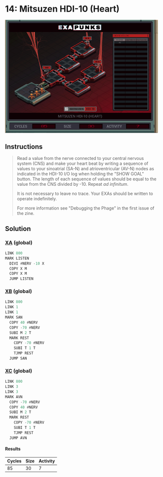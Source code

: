 # 14: Mitsuzen HDI-10 (Heart)

<div align="center"><img src="EXAPUNKS - Mitsuzen HDI-10 (85, 30, 7, 2024-06-23-16-39-48).gif" /></div>

## Instructions
> Read a value from the nerve connected to your central nervous system (CNS) and make your heart beat by writing a sequence of values to your sinoatrial (SA-N) and atrioventricular (AV-N) nodes as indicated in the HDI-10 I/O log when holding the "SHOW GOAL" button. The length of each sequence of values should be equal to the value from the CNS divided by -10. Repeat _ad infinitum_.
> 
> It is not necessary to leave no trace. Your EXAs should be written to operate indefinitely.
> 
> For more information see "Debugging the Phage" in the first issue of the zine.

## Solution

### [XA](XA.exa) (global)
```asm
LINK 800
MARK LISTEN
  DIVI #NERV -10 X
  COPY X M
  COPY X M
  JUMP LISTEN
```

### [XB](XB.exa) (global)
```asm
LINK 800
LINK 1
LINK 1
MARK SAN
  COPY 40 #NERV
  COPY -70 #NERV
  SUBI M 2 T
  MARK REST
    COPY -70 #NERV
    SUBI T 1 T
    TJMP REST
  JUMP SAN
```

### [XC](XC.exa) (global)
```asm
LINK 800
LINK 3
LINK 3
MARK AVN
  COPY -70 #NERV
  COPY 40 #NERV
  SUBI M 2 T
  MARK REST
    COPY -70 #NERV
    SUBI T 1 T
    TJMP REST
  JUMP AVN
```

#### Results
| Cycles | Size | Activity |
|--------|------|----------|
| 85     | 30   | 7        |
